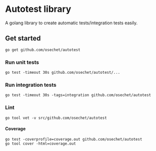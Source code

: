 # Autotest library

A golang library to create automatic tests/integration tests easily.

## Get started

```
go get github.com/osechet/autotest
```

### Run unit tests

```
go test -timeout 30s github.com/osechet/autotest/...
```

### Run integration tests

```
go test -timeout 30s -tags=integration github.com/osechet/autotest
```

### Lint

```
go tool vet -v src/github.com/osechet/autotest
```

#### Coverage

```
go test -coverprofile=coverage.out github.com/osechet/autotest
go tool cover -html=coverage.out
```
